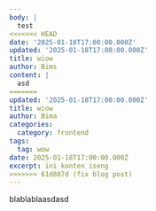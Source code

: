 ```yaml
---
body: |
  test
<<<<<<< HEAD
date: '2025-01-18T17:00:00.000Z'
updated: '2025-01-18T17:00:00.000Z'
title: wiow
author: Bims
content: |
  asd
=======
updated: '2025-01-18T17:00:00.000Z'
title: wiow
author: Bima
categories:
  category: frontend
tags:
  tag: wow
date: 2025-01-18T17:00:00.000Z
excerpt: ini konten iseng
>>>>>>> 61d807d (fix blog post)
---
```


  blablablaasdasd